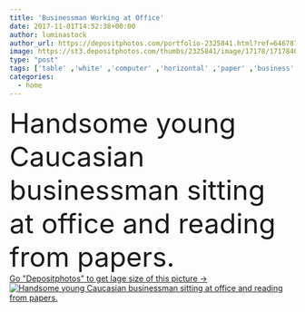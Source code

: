 ```yaml
---
title: 'Businessman Working at Office'
date: 2017-11-01T14:52:38+00:00
author: luminastock
author_url: https://depositphotos.com/portfolio-2325841.html?ref=64678756
image: https://st3.depositphotos.com/thumbs/2325841/image/17178/171784094/api_thumb_450.jpg?forcejpeg=true
type: "post"
tags: ['table' ,'white' ,'computer' ,'horizontal' ,'paper' ,'business' ,'one' ,'sitting' ,'people' ,'caucasian' ,'man' ,'tech' ,'technology' ,'sit' ,'modern' ,'office' ,'beard' ,'home' ,'smart' ,'manager' ,'laptop' ,'pc' ,'lifestyle' ,'work' ,'job' ,'desk' ,'planning' ,'read' ,'education' ,'indoors' ,'finance' ,'remote' ,'study' ,'casual' ,'student' ,'serious' ,'handsome' ,'workplace' ,'management' ,'paperwork' ,'entrepreneur' ,'hipster' ,'freelance' ,'copy space' ,'home office' ,'at home' ]
categories: 
  - home
---
```

<div aling="center">
            <font size="60"> Handsome young Caucasian businessman sitting at  office and reading from papers.</font>   
</div>
<div>
    <a href='https://st3.depositphotos.com/thumbs/2325841/image/17178/171784094/api_thumb_450.jpg?forcejpeg=true?ref=64678756' target=_blank > Go "Depositphotos" to get lage size of this picture ->
        <img href='https://st3.depositphotos.com/thumbs/2325841/image/17178/171784094/api_thumb_450.jpg?forcejpeg=true?ref=64678756' src='https://st3.depositphotos.com/2325841/17178/i/950/depositphotos_171784094-stock-photo-businessman-working-at-office.jpg?forcejpeg=true' alt='Handsome young Caucasian businessman sitting at  office and reading from papers.' >
    </a>
</div>
